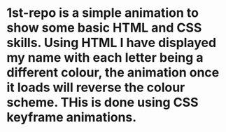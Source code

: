 # 1st-repo is a simple animation to show some basic HTML and CSS skills. Using HTML I have displayed my name with each letter being a different colour, the animation once it loads will reverse the colour scheme. THis is done using CSS keyframe animations.
